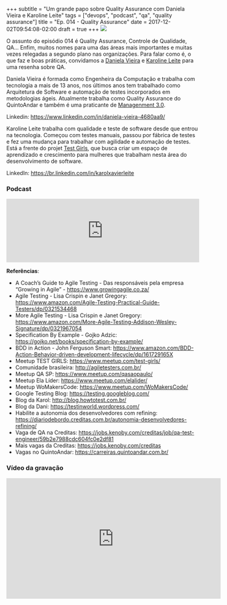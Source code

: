 +++
subtitle = "Um grande papo sobre Quality Assurance com Daniela Vieira e Karoline Leite"
tags = ["devops", "podcast", "qa", "quality assurance"]
title = "Ep. 014 - Quality Assurance"
date = 2017-12-02T09:54:08-02:00
draft = true
+++
![](/img/ep_014.jpg)

O assunto do episódio 014 é Quality Assurance, Controle de Qualidade, QA... Enfim, muitos nomes para uma das áreas mais importantes e muitas vezes relegadas a segundo plano nas organizações. Para falar como é, o que faz e boas práticas, convidamos a [Daniela Vieira](https://twitter.com/danivieira) e [Karoline Leite](https://twitter.com/karolineleite) para uma resenha sobre QA.

Daniela Vieira é formada como Engenheira da Computação e trabalha com tecnologia a mais de 13 anos, nos últimos anos tem trabalhado como Arquitetura de Software e automação de testes incorporados em metodologias ágeis. Atualmente trabalha como Quality Assurance do QuintoAndar e também é uma praticante de [Managenment 3.0](https://management30.com/).

Linkedin: https://www.linkedin.com/in/daniela-vieira-4680aa9/

Karoline Leite trabalha com qualidade e teste de software desde que entrou na tecnologia. Começou com testes manuais, passou por fábrica de testes e fez uma mudança para trabalhar com agilidade e automação de testes. Está a frente do projet [Test Girls](https://www.meetup.com/pt-BR/test-girls/), que busca criar um espaço de aprendizado e crescimento para mulheres que trabalham nesta área do desenvolvimento de software.

LinkedIn: https://br.linkedin.com/in/karolxavierleite

### Podcast

<iframe width="100%" height="166" scrolling="no" frameborder="no" src="https://w.soundcloud.com/player/?url=https%3A//api.soundcloud.com/tracks/363908855&amp;color=%23ff5500&amp;auto_play=false&amp;hide_related=false&amp;show_comments=true&amp;show_user=true&amp;show_reposts=false&amp;show_teaser=true"></iframe>

**Referências**:

- A Coach’s Guide to Agile Testing - Das responsáveis pela empresa “Growing in Agile” - https://www.growingagile.co.za/
- Agile Testing - Lisa Crispin e Janet Gregory: https://www.amazon.com/Agile-Testing-Practical-Guide-Testers/dp/0321534468
- More Agile Testing  - Lisa Crispin e Janet Gregory: https://www.amazon.com/More-Agile-Testing-Addison-Wesley-Signature/dp/0321967054
- Specification By Example - Gojko Adzic: https://gojko.net/books/specification-by-example/
- BDD in Action - John Ferguson Smart: https://www.amazon.com/BDD-Action-Behavior-driven-development-lifecycle/dp/161729165X
- Meetup TEST GIRLS: https://www.meetup.com/test-girls/
- Comunidade brasileira: http://agiletesters.com.br/
- Meetup QA SP: https://www.meetup.com/qasaopaulo/
- Meetup Ela Líder: https://www.meetup.com/elalider/
- Meetup WoMakersCode: https://www.meetup.com/WoMakersCode/
- Google Testing Blog: https://testing.googleblog.com/
- Blog da Karol: http://blog.howtotest.com.br/
- Blog da Dani: https://testinworld.wordpress.com/
- Habilite a autonomia dos desenvolvedores com refining: https://diariodebordo.creditas.com.br/autonomia-desenvolvedores-refining/
- Vaga de QA na Creditas: https://jobs.kenoby.com/creditas/job/qa-test-engineer/59b2e7988cdc604fc0e2df81
- Mais vagas da Creditas: https://jobs.kenoby.com/creditas
- Vagas no QuintoAndar: https://carreiras.quintoandar.com.br/

### Vídeo da gravação

<iframe width="560" height="315" src="https://www.youtube.com/embed/77tBvZ_Jbf4" frameborder="0" allowfullscreen></iframe>
